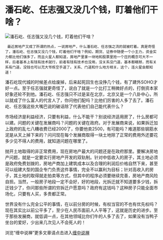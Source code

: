 潘石屹、任志强又没几个钱，盯着他们干啥？
====

			

                                                                    

![潘石屹、任志强又没几个钱，盯着他们干啥？](http://simg.sinajs.cn/blog7style/images/common/sg_trans.gif)

                                                           

               

     最近房地产又成了所谓的热点，一说房地产，什么潘石屹、任志强之流的就被盯着。真是奇怪了，潘石屹、任志强又没几个钱，盯着他们干啥？例如，期货、证券中随便一个小主力，资金实力都比他们强多了。而且火星人都知道，房地产里拿一块地和股票里抢一个庄的概念可大不一样，后者基本上有钱有技术就行，前者有钱有技术也没用，没关系没门道，基本都瞎掰，而有关系有门道，没钱也可以充大爷练空手道了。关系、门道和什么地方相关，这个，连火星虫都知道！

 潘石屹现代城的时候差点给废掉，后来起死回生也没挣几个钱，有了建外SOHO才好一点。至于任志强就更奇怪了，说白了就是一个比打工稍微好点的，打倒资本家好象还轮不到他。潘石屹、任志强只不过是呆在北京，北京又是一个八卦中心，所以就成了什么富人的代言人了，你问他们配吗？比他们厉害的人多了去了。潘石屹、任志强这些大嘴巴说的破话除了代表他们自己能代表什么？  
  
  市场经济是利益经济，只要有利益，什么不能干？别说经济适用房了，什么房都可以建。问题的关键在发展商吗？问题的关键在政府。对于发展商来说，如果拆迁加上政府的乱七八糟收费已经2000了，你要他卖2500，有可能吗？难道那些钢筋水泥是从天上掉下来的？问问现在每个发展商取得一块土地除了正常的费用外还要花多少见不得人的费用，就知道问题在哪里了。  
  
  抛开土地取得的非正常费用，现在房地产最大的问题还是在政府那里。要解决房地产问题，就是一定要实行房地产开发的双轨制。针对中低收入的房子，其土地必须是政府免费划拨的，房地产商加上建筑成本以及合理的利润后价格自然下来，甚至可以组建大型的国企专门负责这件事情，完全不以赢利为目标；针对高收入的房子，其土地的取得就走拍卖等方式，但其中的程序必须要继续完善，房地产商风险自担。当然，一般房子地段一定不会好，好的地段，光拆迁就不知道要多少钱，拆迁钱少了，你问那些所谓的穷拆迁户愿意吗？政府有这钱吗？这种房子只能全面市场化，只要有人买，多贵都正常。  
  
  世界没有什么完全公平的事情，在以前分房的时候，有权当官的不也有优先权吗？现在其实比以前公平多了，至少在人民币面前人人平等了，这就是历史的进步。至于那些发展商，就低调一点，在其他领域比你们牛的人多了去了，如果没有当鸭子坐台的爱好，少出来几次见人不会死人的！

浏览“缠中说禅”更多文章请点击进入[缠中说禅](http://blog.sina.com.cn/m/chzhshch)
